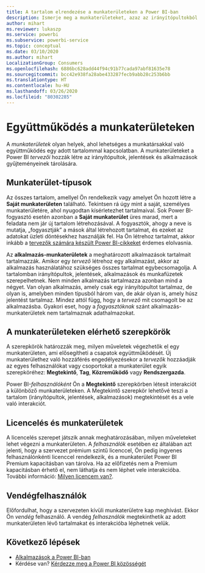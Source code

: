 ```yaml
---
title: A tartalom elrendezése a munkaterületeken a Power BI-ban
description: Ismerje meg a munkaterületeket, azaz az irányítópultokból és jelentésekből álló gyűjteményeket, amelyek célja az alapvető metrikák biztosítása a vállalat számára.
author: mihart
ms.reviewer: lukaszp
ms.service: powerbi
ms.subservice: powerbi-service
ms.topic: conceptual
ms.date: 03/10/2020
ms.author: mihart
LocalizationGroup: Consumers
ms.openlocfilehash: 6886bc628add44f94c91b77cada97abf81635e78
ms.sourcegitcommit: bcc42e938fa28abe433287fecb9abb28c253b6bb
ms.translationtype: HT
ms.contentlocale: hu-HU
ms.lasthandoff: 03/26/2020
ms.locfileid: "80302285"
---
```

# <a name="collaborate-in-workspaces"></a>Együttműködés a munkaterületeken

 A *munkaterületek* olyan helyek, ahol lehetséges a munkatársakkal való együttműködés egy adott tartalommal kapcsolatban. A munkaterületeket a Power BI *tervezői* hozzák létre az irányítópultok, jelentések és alkalmazások gyűjteményeinek tárolására. 

## <a name="types-of-workspaces"></a>Munkaterület-típusok
Az összes tartalom, amellyel Ön rendelkezik vagy amelyet Ön hozott létre a **Saját munkaterületen** található. Tekintsen rá úgy mint a saját, személyes munkaterületére, ahol nyugodtan kísérletezhet tartalmaival. Sok Power BI-fogyasztó esetén azonban a **Saját munkaterület** üres marad, mert a feladata nem jár új tartalom létrehozásával. A fogyasztók, ahogy a neve is mutatja, „fogyasztják” a mások által létrehozott tartalmat, és ezeket az adatokat üzleti döntésekhez használják fel. Ha Ön létrehoz tartalmat, akkor inkább a [tervezők számára készült Power BI-cikkeket](../create-reports/index.yml) érdemes elolvasnia.

Az **alkalmazás-munkaterületek** a meghatározott alkalmazások tartalmait tartalmazzák. Amikor egy *tervező* létrehoz egy alkalmazást, akkor az alkalmazás használatához szükséges összes tartalmat egybecsomagolja. A tartalomban irányítópultok, jelentések, alkalmazások és munkafüzetek szerepelhetnek. Nem minden alkalmazás tartalmazza azonban mind a négyet. Van olyan alkalmazás, amely csak egy irányítópultot tartalmaz, de olyan is, amelyben minden típusból három van, de akár olyan is, amely húsz jelentést tartalmaz. Mindez attól függ, hogy a *tervező* mit csomagolt be az alkalmazásba. Gyakori eset, hogy a *fogyasztóknak* szánt alkalmazás-munkaterületek nem tartalmaznak adathalmazokat.

<!--<art showing different wss> -->

## <a name="roles-in-the-workspaces"></a>A munkaterületeken elérhető szerepkörök

A szerepkörök határozzák meg, milyen műveletek végezhetők el egy munkaterületen, ami elősegítheti a csapatok együttműködését.  Új munkaterülethez való hozzáférés engedélyezésekor a *tervezők* hozzáadják az egyes felhasználókat vagy csoportokat a munkaterület egyik szerepköréhez: **Megtekintő**, **Tag**, **Közreműködő** vagy **Rendszergazda**. 

Power BI-*felhasználóként* Ön a **Megtekintő** szerepkörben létesít interakciót a különböző munkaterületeken. A Megtekintő szerepkör lehetővé teszi a tartalom (irányítópultok, jelentések, alkalmazások) megtekintését és a vele való interakciót. <!--For a detailed list of what you can do as a *consumer* with the Viewer role, see [Viewer role in an organization with Premium](end-user-license.md#viewer-role-in-an-organization-with-a-premium-license).-->

## <a name="licensing-and-workspaces"></a>Licencelés és munkaterületek
A licencelés szerepet játszik annak meghatározásában, milyen műveleteket lehet végezni a munkaterületen. A *felhasználók* esetében ez általában azt jelenti, hogy a szervezet prémium szintű licenccel, Ön pedig ingyenes felhasználónkénti licenccel rendelkezik, és a munkaterület Power BI Premium kapacitásban van tárolva.  Ha az előfizetés nem a Premium kapacitásban érhető el, nem láthatja és nem léphet vele interakcióba. További információ: [Milyen licencem van?](end-user-license.md).

## <a name="guest-users"></a>Vendégfelhasználók
Előfordulhat, hogy a szervezeten kívüli munkaterületre kap meghívást. Ekkor Ön *vendég* felhasználó. A vendég *felhasználók* megtekinthetik az adott munkaterületen lévő tartalmakat és interakcióba léphetnek velük. 





## <a name="next-steps"></a>Következő lépések
* [Alkalmazások a Power BI-ban](end-user-apps.md)    
* Kérdése van? [Kérdezze meg a Power BI közösségét](https://community.powerbi.com/)













